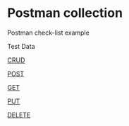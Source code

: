 # Postman collection

Postman check-list example

Test Data 

[CRUD](https://www.postman.com/speeding-spaceship-898072/workspace/shared-collections/collection/25448388-2564d398-7bb2-4813-b299-4c40539b2286?action=share&creator=25448388)

[POST](https://www.postman.com/speeding-spaceship-898072/workspace/shared-collections/collection/25448388-ac7774bd-b6e3-44d8-9562-405c0874f6be?action=share&creator=25448388)

[GET](https://www.postman.com/speeding-spaceship-898072/workspace/shared-collections/collection/25448388-75f817b4-01b6-4706-a35a-3e929c336117?action=share&creator=25448388)

[PUT](https://www.postman.com/speeding-spaceship-898072/workspace/shared-collections/collection/25448388-fd9625e1-192a-4506-a01b-4be8a4522dba?action=share&creator=25448388)

[DELETE](https://www.postman.com/speeding-spaceship-898072/workspace/shared-collections/collection/25448388-0b326438-4bd4-4200-a2d5-192cb1f27286?action=share&creator=25448388)
